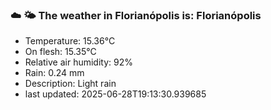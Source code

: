 ### ☁️ 🌤️  The weather in Florianópolis is: Florianópolis

- Temperature: 15.36°C
- On flesh: 15.35°C
- Relative air humidity: 92%
- Rain: 0.24 mm
- Description: Light rain
- last updated: 2025-06-28T19:13:30.939685

